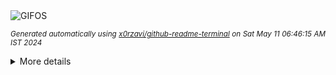 <div align="justify">
<picture>
    <source media="(prefers-color-scheme: dark)" srcset="https://i.ibb.co/s2HSH8q/output-gif.gif">
    <source media="(prefers-color-scheme: light)" srcset="https://i.ibb.co/s2HSH8q/output-gif.gif">
    <img alt="GIFOS" src="https://i.ibb.co/s2HSH8q/output-gif.gif">
</picture>

<sub><i>Generated automatically using [x0rzavi/github-readme-terminal](https://github.com/x0rzavi/github-readme-terminal) on Sat May 11 06:46:15 AM IST 2024</i></sub>

<details>
<summary>More details</summary>

</details>
</div>

<!-- Image deletion URL: https://ibb.co/0ctNtHr/84af3d3b0788c8d1ba73ba4a8f6cbc1c -->